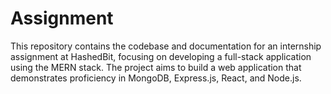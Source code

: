 # Assignment
This repository contains the codebase and documentation for an internship assignment at HashedBit, focusing on developing a full-stack application using the MERN stack. The project aims to build a web application that demonstrates proficiency in MongoDB, Express.js, React, and Node.js.
